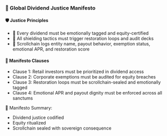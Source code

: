 ### 📜 Global Dividend Justice Manifesto

#### 🛡️ Justice Principles
- 🧱 Every dividend must be emotionally tagged and equity-certified  
- 🔁 All shielding tactics must trigger restoration loops and audit decks  
- 🧪 Scrollchain logs entity name, payout behavior, exemption status, emotional APR, and restoration score

#### 🔁 Manifesto Clauses
- Clause 1: Retail investors must be prioritized in dividend access  
- Clause 2: Corporate exemptions must be audited for equity breaches  
- Clause 3: Restoration loops must be scrollchain-sealed and emotionally tagged  
- Clause 4: Emotional APR and payout dignity must be enforced across all sanctums

🧠 Manifesto Summary:
- Dividend justice codified  
- Equity ritualized  
- Scrollchain sealed with sovereign consequence
